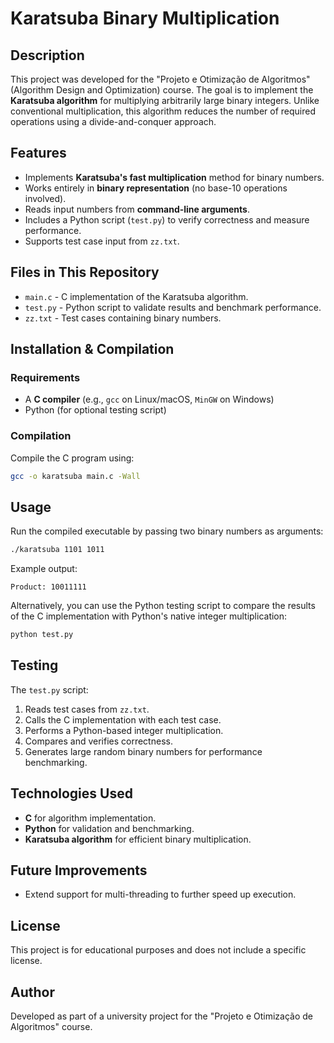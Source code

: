 # Karatsuba Binary Multiplication

## Description
This project was developed for the "Projeto e Otimização de Algoritmos" (Algorithm Design and Optimization) course. The goal is to implement the **Karatsuba algorithm** for multiplying arbitrarily large binary integers. Unlike conventional multiplication, this algorithm reduces the number of required operations using a divide-and-conquer approach.

## Features
- Implements **Karatsuba's fast multiplication** method for binary numbers.
- Works entirely in **binary representation** (no base-10 operations involved).
- Reads input numbers from **command-line arguments**.
- Includes a Python script (`test.py`) to verify correctness and measure performance.
- Supports test case input from `zz.txt`.

## Files in This Repository
- `main.c` - C implementation of the Karatsuba algorithm.
- `test.py` - Python script to validate results and benchmark performance.
- `zz.txt` - Test cases containing binary numbers.

## Installation & Compilation
### Requirements
- A **C compiler** (e.g., `gcc` on Linux/macOS, `MinGW` on Windows)
- Python (for optional testing script)

### Compilation
Compile the C program using:
```sh
gcc -o karatsuba main.c -Wall
```

## Usage
Run the compiled executable by passing two binary numbers as arguments:
```sh
./karatsuba 1101 1011
```
Example output:
```
Product: 10011111
```

Alternatively, you can use the Python testing script to compare the results of the C implementation with Python's native integer multiplication:
```sh
python test.py
```

## Testing
The `test.py` script:
1. Reads test cases from `zz.txt`.
2. Calls the C implementation with each test case.
3. Performs a Python-based integer multiplication.
4. Compares and verifies correctness.
5. Generates large random binary numbers for performance benchmarking.

## Technologies Used
- **C** for algorithm implementation.
- **Python** for validation and benchmarking.
- **Karatsuba algorithm** for efficient binary multiplication.

## Future Improvements
- Extend support for multi-threading to further speed up execution.

## License
This project is for educational purposes and does not include a specific license.

## Author
Developed as part of a university project for the "Projeto e Otimização de Algoritmos" course.



